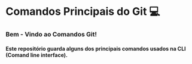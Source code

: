# Comandos Principais do Git :computer:

### Bem - Vindo ao Comandos Git!



#### Este repositório guarda alguns dos principais comandos usados na CLI (Comand line interface). 